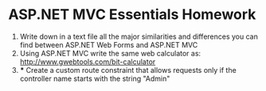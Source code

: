 # ASP.NET MVC Essentials Homework

1. Write down in a text file all the major similarities and differences you can find between ASP.NET Web Forms and ASP.NET MVC
1. Using ASP.NET MVC write the same web calculator as: http://www.gwebtools.com/bit-calculator
1. __*__ Create a custom route constraint that allows requests only if the controller name starts with the string "Admin"
